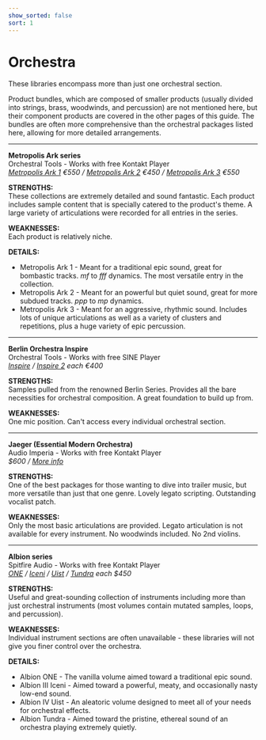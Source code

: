 ```yaml
---
show_sorted: false
sort: 1
---
```


# Orchestra

These libraries encompass more than just one orchestral section.

Product bundles, which are composed of smaller products (usually divided into strings, brass, woodwinds, and percussion) are not mentioned here, but their component products are covered in the other pages of this guide. The bundles are often more comprehensive than the orchestral packages listed here, allowing for more detailed arrangements.

---

**Metropolis Ark series**  
Orchestral Tools - Works with free Kontakt Player  
*[Metropolis Ark 1](https://www.orchestraltools.com/store/collections/metropolis-ark-1) €550 / [Metropolis Ark 2](https://www.orchestraltools.com/store/collections/metropolis-ark-2) €450 / [Metropolis Ark 3](https://www.orchestraltools.com/store/collections/metropolis-ark-3) €550*

**STRENGTHS:**  
These collections are extremely detailed and sound fantastic. Each product includes sample content that is specially catered to the product's theme. A large variety of articulations were recorded for all entries in the series.

**WEAKNESSES:**  
Each product is relatively niche.

**DETAILS:**
- Metropolis Ark 1 - Meant for a traditional epic sound, great for bombastic tracks. *mf* to *fff* dynamics. The most versatile entry in the collection.
- Metropolis Ark 2 - Meant for an powerful but quiet sound, great for more subdued tracks. *ppp* to *mp* dynamics.
- Metropolis Ark 3 - Meant for an aggressive, rhythmic sound. Includes lots of unique articulations as well as a variety of clusters and repetitions, plus a huge variety of epic percussion.

---

**Berlin Orchestra Inspire**  
Orchestral Tools - Works with free SINE Player  
*[Inspire](https://www.orchestraltools.com/store/collections/inspire-1) / [Inspire 2](https://www.orchestraltools.com/store/collections/inspire-2) each €400*

**STRENGTHS:**  
Samples pulled from the renowned Berlin Series. Provides all the bare necessities for orchestral composition. A great foundation to build up from.

**WEAKNESSES:**  
One mic position. Can't access every individual orchestral section.

---

**Jaeger (Essential Modern Orchestra)**  
Audio Imperia - Works with free Kontakt Player  
*$600 / [More info](https://www.audioimperia.com/products/jaeger-essential-modern-orchestra)*

**STRENGTHS:**  
One of the best packages for those wanting to dive into trailer music, but more versatile than just that one genre. Lovely legato scripting. Outstanding vocalist patch.

**WEAKNESSES:**  
Only the most basic articulations are provided. Legato articulation is not available for every instrument. No woodwinds included. No 2nd violins.

---

**Albion series**  
Spitfire Audio - Works with free Kontakt Player  
*[ONE](https://www.spitfireaudio.com/shop/a-z/albion-one/) / [Iceni](https://www.spitfireaudio.com/shop/a-z/albion-iii-iceni/) / [Uist](https://www.spitfireaudio.com/shop/a-z/albion-iv-uist/) / [Tundra](https://www.spitfireaudio.com/shop/a-z/albion-tundra/) each $450*

**STRENGTHS:**  
Useful and great-sounding collection of instruments including more than just orchestral instruments (most volumes contain mutated samples, loops, and percussion).

**WEAKNESSES:**  
Individual instrument sections are often unavailable - these libraries will not give you finer control over the orchestra.

**DETAILS:**
- Albion ONE - The vanilla volume aimed toward a traditional epic sound.
- Albion III Iceni - Aimed toward a powerful, meaty, and occasionally nasty low-end sound.
- Albion IV Uist - An aleatoric volume designed to meet all of your needs for orchestral effects.
- Albion Tundra - Aimed toward the pristine, ethereal sound of an orchestra playing extremely quietly.
